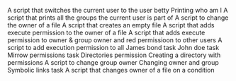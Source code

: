 A script that switches the current user to the user betty
Printing who am I
A script that prints all the groups the current user is part of
A script to change the owner of a file
A script that creates an empty file
A script that adds execute permission to the owner of a file
A script that adds execute permission to owner & group owner and red permissioon to other users
A script to add execution permission to all
James bond task
John doe task
Mirrow permissions task
Directories permission
Creating a directory with permissions
A script to change group owner
Changing owner and group
Symbolic links task
A script that changes owner of a file on a condition
